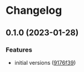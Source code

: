 # Changelog

## 0.1.0 (2023-01-28)


### Features

* initial versions ([9176f39](https://github.com/bokoboshahni/ruby-monorepo-demo/commit/9176f39aee4c42888d131a53e3715a44d5a45033))
